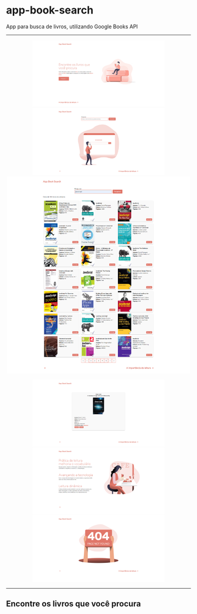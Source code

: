 # app-book-search
App para busca de livros, utilizando Google Books API

------------------------------------------------------
<p align="center">
<img src=".github/image1.png" width="360"> <img src=".github/image2.png" width="360"> 
<img src=".github/image3.png" width="500">  
</p>

<p align="center">
<img src=".github/image4.png" width="360"> <img src=".github/image5.png" width="360"> 
<img src=".github/image6.png" width="360">  
</p>

------------------------------------------------------


## Encontre os livros que você procura
